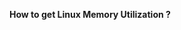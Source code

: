 **How to get Linux Memory Utilization ?**  
<script src="https://gist.github.com/debbiswal/e14db988f0d355ddd7c46ecb0e286fdc.js"></script>
